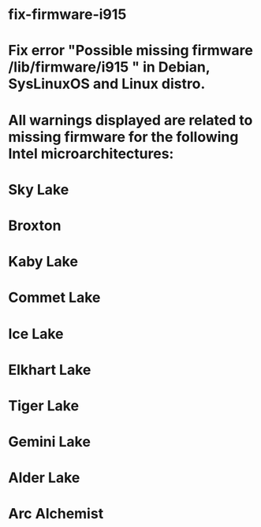 # fix-firmware-i915
# Fix error "Possible missing firmware /lib/firmware/i915 " in Debian, SysLinuxOS and Linux distro.
# All warnings displayed are related to missing firmware for the following Intel microarchitectures:
# 
# Sky Lake
# Broxton
# Kaby Lake
# Commet Lake
# Ice Lake
# Elkhart Lake
# Tiger Lake
# Gemini Lake
# Alder Lake
# Arc Alchemist
